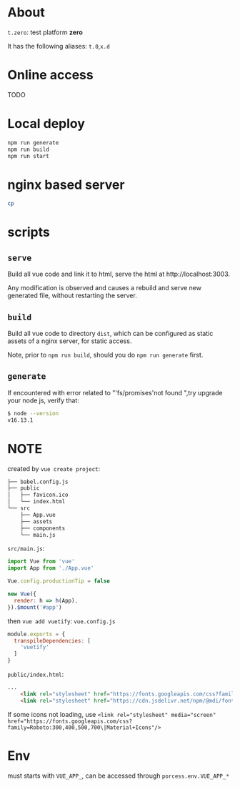 # About
`t.zero`: test platform **zero**

It has the following aliases:
`t.0`,`x.d`

# Online access
TODO

# Local deploy
```bash
npm run generate
npm run build
npm run start
```


# nginx based server
```bash
cp 
```

# scripts
## `serve`
Build all vue code and link it to html, serve the html at http://localhost:3003.

Any modification is observed and causes a rebuild and serve new generated file, without restarting the server.

## `build`
Build all vue code to directory `dist`, which can be configured as static assets of a nginx server, for static access.

Note, prior to `npm run build`, should you do `npm run generate` first.

## `generate`

If encountered with error related to "'fs/promises'not found ",try upgrade your node js, verify that: 
```bash
$ node --version
v16.13.1
```

# NOTE
created by `vue create project`:
```bash
├── babel.config.js
├── public
│   ├── favicon.ico
│   └── index.html
└── src
    ├── App.vue
    ├── assets
    ├── components
    └── main.js
```

`src/main.js`:
```js
import Vue from 'vue'
import App from './App.vue'

Vue.config.productionTip = false

new Vue({
  render: h => h(App),
}).$mount('#app')
```

then `vue add vuetify`:
`vue.config.js`
```js
module.exports = {
  transpileDependencies: [
    'vuetify'
  ]
}
```

`public/index.html`:
```html
...
    <link rel="stylesheet" href="https://fonts.googleapis.com/css?family=Roboto:100,300,400,500,700,900">
    <link rel="stylesheet" href="https://cdn.jsdelivr.net/npm/@mdi/font@latest/css/materialdesignicons.min.css">
```

If some icons not loading, use `<link rel="stylesheet" media="screen" href="https://fonts.googleapis.com/css?family=Roboto:300,400,500,700\|Material+Icons"/>`


# Env
must starts with `VUE_APP_`, can be accessed through `porcess.env.VUE_APP_*`